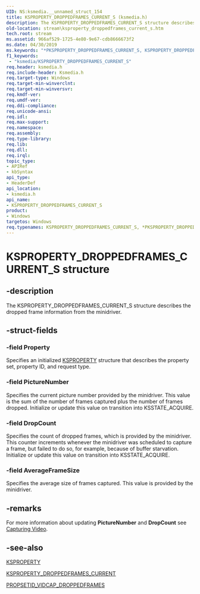 ```yaml
---
UID: NS:ksmedia.__unnamed_struct_154
title: KSPROPERTY_DROPPEDFRAMES_CURRENT_S (ksmedia.h)
description: The KSPROPERTY_DROPPEDFRAMES_CURRENT_S structure describes the dropped frame information from the minidriver.
old-location: stream\ksproperty_droppedframes_current_s.htm
tech.root: stream
ms.assetid: 966af529-1725-4e80-9e67-cdb8666673f2
ms.date: 04/30/2019
ms.keywords: "*PKSPROPERTY_DROPPEDFRAMES_CURRENT_S, KSPROPERTY_DROPPEDFRAMES_CURRENT_S, KSPROPERTY_DROPPEDFRAMES_CURRENT_S structure [Streaming Media Devices], PKSPROPERTY_DROPPEDFRAMES_CURRENT_S, PKSPROPERTY_DROPPEDFRAMES_CURRENT_S structure pointer [Streaming Media Devices], ksmedia/KSPROPERTY_DROPPEDFRAMES_CURRENT_S, ksmedia/PKSPROPERTY_DROPPEDFRAMES_CURRENT_S, stream.ksproperty_droppedframes_current_s, vidcapstruct_ee78d2f2-c142-4d17-855d-7dc35589f271.xml"
f1_keywords:
 - "ksmedia/KSPROPERTY_DROPPEDFRAMES_CURRENT_S"
req.header: ksmedia.h
req.include-header: Ksmedia.h
req.target-type: Windows
req.target-min-winverclnt: 
req.target-min-winversvr: 
req.kmdf-ver: 
req.umdf-ver: 
req.ddi-compliance: 
req.unicode-ansi: 
req.idl: 
req.max-support: 
req.namespace: 
req.assembly: 
req.type-library: 
req.lib: 
req.dll: 
req.irql: 
topic_type:
- APIRef
- kbSyntax
api_type:
- HeaderDef
api_location:
- ksmedia.h
api_name:
- KSPROPERTY_DROPPEDFRAMES_CURRENT_S
product:
- Windows
targetos: Windows
req.typenames: KSPROPERTY_DROPPEDFRAMES_CURRENT_S, *PKSPROPERTY_DROPPEDFRAMES_CURRENT_S
---
```


# KSPROPERTY_DROPPEDFRAMES_CURRENT_S structure


## -description


The KSPROPERTY_DROPPEDFRAMES_CURRENT_S structure describes the dropped frame information from the minidriver.


## -struct-fields




### -field Property

Specifies an initialized <a href="https://docs.microsoft.com/previous-versions/ff564262(v=vs.85)">KSPROPERTY</a> structure that describes the property set, property ID, and request type.


### -field PictureNumber

Specifies the current picture number provided by the minidriver. This value is the sum of the number of frames captured plus the number of frames dropped. Initialize or update this value on transition into KSSTATE_ACQUIRE.


### -field DropCount

Specifies the count of dropped frames, which is provided by the minidriver. This counter increments whenever the minidriver was scheduled to capture a frame, but failed to do so, for example, because of buffer starvation. Initialize or update this value on transition into KSSTATE_ACQUIRE.


### -field AverageFrameSize

Specifies the average size of frames captured. This value is provided by the minidriver.


## -remarks



For more information about updating <b>PictureNumber</b> and <b>DropCount</b> see <a href="https://docs.microsoft.com/windows-hardware/drivers/stream/capturing-video">Capturing Video</a>.




## -see-also




<a href="https://docs.microsoft.com/previous-versions/ff564262(v=vs.85)">KSPROPERTY</a>



<a href="https://docs.microsoft.com/windows-hardware/drivers/stream/ksproperty-droppedframes-current">KSPROPERTY_DROPPEDFRAMES_CURRENT</a>



<a href="https://docs.microsoft.com/windows-hardware/drivers/stream/propsetid-vidcap-droppedframes">PROPSETID_VIDCAP_DROPPEDFRAMES</a>
 

 


